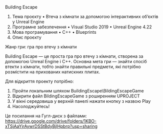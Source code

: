 Building Escape
1) Тема проєкту • Втеча з кімнати за допомогою інтерактивних об’єктів у Unreal Engine
2) Програмне забезпечення • Visual Studio 2019 • Unreal Engine 4.22
3) Мова програмування • С++ • Blueprints
4) Опис проєкту

Жанр гри: гра про втечу з кімнати

Building Escape — це проста гра про втечу з кімнати, створена за допомогою Unreal Engine і C++. 
Основна мета гри — знайти спосіб втекти з кімнати, тобто знайти правильні предмети, які потрібно розмістити на прихованих натискних плитах.

Для відкриття проекту потрібно:

1) Пройти локальним шляхом BuildingEscape\BildingEscapeGame
2) Відкрити файл BildingEscapeGame з роширенням UPROJECT
3) У вікні середовиша у верхній панелі нажати кнопку з назвою Play
4) Насолоджуйтесь!

Це посилання на Гугл-диск з файлами: https://drive.google.com/drive/folders/1KBO-xTSjAaYjrAywrDSStBdyBjlHpbrp?usp=sharing
